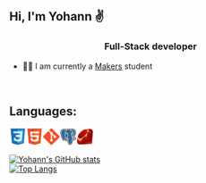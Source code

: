 <h2>Hi, I'm Yohann ✌️</h2>
<h3 align ="center">Full-Stack developer</h3>

- 👨‍💻 I am currently a <a href="https://makers.tech/">Makers</a> student
<br>
<h2>Languages:</h2>
<p aligh="left"><a href="https://www.w3schools.com/css/"><img src="https://github.com/devicons/devicon/blob/master/icons/css3/css3-original.svg" alt="css3" width="30"></a><a href="https://www.w3schools.com/html/"><img src="https://github.com/devicons/devicon/blob/master/icons/html5/html5-original.svg" alt="html5" width="30"></a><a href="https://git-scm.com/"><img src="https://github.com/devicons/devicon/blob/master/icons/git/git-original.svg" alt="git" width="30"></a><a href="https://www.postgresql.org/"><img src="https://github.com/devicons/devicon/blob/master/icons/postgresql/postgresql-original.svg" alt="postgresql" width="30"></a><a href="https://www.ruby-lang.org/en/"><img src="https://github.com/devicons/devicon/blob/master/icons/ruby/ruby-original.svg" alt="ruby" width="30"></a></p>

[![Yohann's GitHub stats](https://github-readme-stats.vercel.app/api?username=YohannTisserand&show_icons=true&theme=radical)](https://github.com/YohannTisserand/github-readme-stats)<br>
[![Top Langs](https://github-readme-stats.vercel.app/api/top-langs/?username=YohannTisserand&layout=compact&theme=radical)](https://github.com/YohannTisserand/github-readme-stats)
